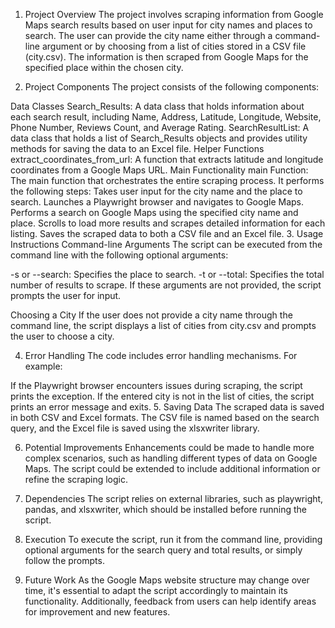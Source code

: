 1. Project Overview
The project involves scraping information from Google Maps search results based on user input for city names and places to search. The user can provide the city name either through a command-line argument or by choosing from a list of cities stored in a CSV file (city.csv). The information is then scraped from Google Maps for the specified place within the chosen city.

2. Project Components
The project consists of the following components:

Data Classes
Search_Results: A data class that holds information about each search result, including Name, Address, Latitude, Longitude, Website, Phone Number, Reviews Count, and Average Rating.
SearchResultList: A data class that holds a list of Search_Results objects and provides utility methods for saving the data to an Excel file.
Helper Functions
extract_coordinates_from_url: A function that extracts latitude and longitude coordinates from a Google Maps URL.
Main Functionality
main Function: The main function that orchestrates the entire scraping process. It performs the following steps:
Takes user input for the city name and the place to search.
Launches a Playwright browser and navigates to Google Maps.
Performs a search on Google Maps using the specified city name and place.
Scrolls to load more results and scrapes detailed information for each listing.
Saves the scraped data to both a CSV file and an Excel file.
3. Usage Instructions
Command-line Arguments
The script can be executed from the command line with the following optional arguments:

-s or --search: Specifies the place to search.
-t or --total: Specifies the total number of results to scrape.
If these arguments are not provided, the script prompts the user for input.

Choosing a City
If the user does not provide a city name through the command line, the script displays a list of cities from city.csv and prompts the user to choose a city.

4. Error Handling
The code includes error handling mechanisms. For example:

If the Playwright browser encounters issues during scraping, the script prints the exception.
If the entered city is not in the list of cities, the script prints an error message and exits.
5. Saving Data
The scraped data is saved in both CSV and Excel formats. The CSV file is named based on the search query, and the Excel file is saved using the xlsxwriter library.

6. Potential Improvements
Enhancements could be made to handle more complex scenarios, such as handling different types of data on Google Maps.
The script could be extended to include additional information or refine the scraping logic.
7. Dependencies
The script relies on external libraries, such as playwright, pandas, and xlsxwriter, which should be installed before running the script.

8. Execution
To execute the script, run it from the command line, providing optional arguments for the search query and total results, or simply follow the prompts.

9. Future Work
As the Google Maps website structure may change over time, it's essential to adapt the script accordingly to maintain its functionality. Additionally, feedback from users can help identify areas for improvement and new features.
